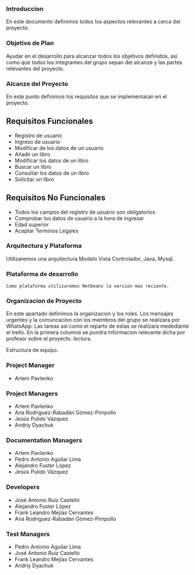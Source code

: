 ### Introduccion 
  En este documento definimos todos los aspectos relevantes a cerca del proyecto.
  

### Objetivo de Plan 
  Ayudar en el desarrollo para alcanzar todos los objetivos definidos, asi como que todos los integrantes del grupo sepan del alcanze y las partes relevantes del proyecto.


### Alcanze del Proyecto
  En este punto definimos los requisitos que se implementaran en el proyecto.
  
  ## Requisitos Funcionales
  
  * Registro de usuario
  * Ingreso de usuario
  * Modificar de los datos de un usuario
  * Añadir un libro
  * Modificar los datos de un libro
  * Buscar un libro
  * Consultar los datos de un libro
  * Solicitar un libro


  ## Requisitos No Funcionales

  * Todos los campos del registro de usuario son obligatorios
  * Comprobar los datos de usuario a la hora de ingresar
  * Edad superior
  * Aceptar Terminos Legales

  
### Arquitectura y Plataforma 
  Utilizaremos una arquitectura Modelo Vista Controlador, Java, Mysql.
  
### Plataforma de desarrollo
    Como plataforma utilizaremos Netbeans la version mas reciente. 
    
### Organizacion de Proyecto
  En este apartado definimos la organizacion y los roles.
  Los mensajes urgentes y la comuncacion con los miembros del grupo se realizara por WhatsApp.
  Las tareas asi como el reparto de estas se realizara medediante el trello.
  En la primera columna se pondra informacion relevante dicha por profesor sobre el proyecto.
lectura.



Estructura de equipo.

### Project Manager

* Artem Pavlenko


### Project Managers

* Artem Pavlenko
* Ana Rodríguez-Rabadán Gómez-Pimpollo
* Jesús Pulido Vázquez
* Andriy Dyachuk


### Documentation Managers

* Artem Pavlenko
* Pedro Antonio Aguilar Lima
* Alejandro Fuster López
* Jesús Pulido Vázquez


### Developers

* José Antonio Ruiz Castelló
* Alejandro Fuster López
* Frank Leandro Mejías Cervantes
* Ana Rodríguez-Rabadán Gómez-Pimpollo


### Test Managers

* Pedro Antonio Aguilar Lima
* José Antonio Ruiz Castelló
* Frank Leandro Mejías Cervantes
* Andriy Dyachuk
